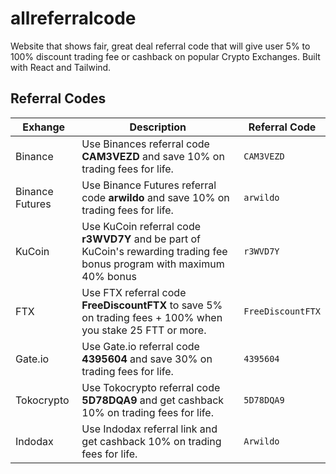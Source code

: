 # allreferralcode
Website that shows fair, great deal referral code that will give user 5% to 100% discount trading fee or cashback on popular Crypto Exchanges. 
Built with React and Tailwind.

## Referral Codes
| Exhange | Description | Referral Code |
| --- | --- | --- |
| Binance | Use Binances referral code **CAM3VEZD** and save 10% on trading fees for life. | `CAM3VEZD` |
| Binance Futures | Use Binance Futures referral code **arwildo** and save 10% on trading fees for life. | `arwildo` |
| KuCoin | Use KuCoin referral code **r3WVD7Y** and be part of KuCoin's rewarding trading fee bonus program with maximum 40% bonus | `r3WVD7Y` |
| FTX | Use FTX referral code **FreeDiscountFTX** to save 5% on trading fees + 100% when you stake 25 FTT or more. | `FreeDiscountFTX` |
| Gate.io | Use Gate.io referral code **4395604** and save 30% on trading fees for life. | `4395604` |
| Tokocrypto | Use Tokocrypto referral code **5D78DQA9** and get cashback 10% on trading fees for life. | `5D78DQA9` |
| Indodax | Use Indodax referral link and get cashback 10% on trading fees for life. | `Arwildo` |
